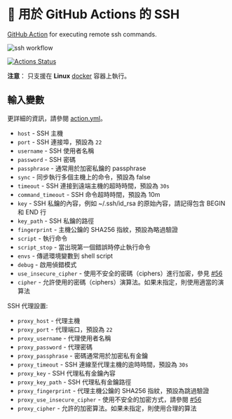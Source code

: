 # 🚀 用於 GitHub Actions 的 SSH

[GitHub Action](https://github.com/features/actions) for executing remote ssh commands.

![ssh workflow](./images/ssh-workflow.png)

[![Actions Status](https://github.com/appleboy/ssh-action/workflows/remote%20ssh%20command/badge.svg)](https://github.com/appleboy/ssh-action/actions)

**注意**： 只支援在 **Linux** [docker](https://www.docker.com/) 容器上執行。

## 輸入變數

更詳細的資訊，請參閱 [action.yml](./action.yml)。

* `host` - SSH 主機
* `port` - SSH 連接埠，預設為 `22`
* `username` - SSH 使用者名稱
* `password` - SSH 密碼
* `passphrase` - 通常用於加密私鑰的 passphrase
* `sync` - 同步執行多個主機上的命令，預設為 false
* `timeout` - SSH 連接到遠端主機的超時時間，預設為 `30s`
* `command_timeout` - SSH 命令超時時間，預設為 10m
* `key` - SSH 私鑰的內容，例如 ~/.ssh/id_rsa 的原始內容，請記得包含 BEGIN 和 END 行
* `key_path` - SSH 私鑰的路徑
* `fingerprint` - 主機公鑰的 SHA256 指紋，預設為略過驗證
* `script` - 執行命令
* `script_stop` - 當出現第一個錯誤時停止執行命令
* `envs` - 傳遞環境變數到 shell script
* `debug` - 啟用偵錯模式
* `use_insecure_cipher` - 使用不安全的密碼（ciphers）進行加密，參見 [#56](https://github.com/appleboy/ssh-action/issues/56)
* `cipher` - 允許使用的密碼（ciphers）演算法。如果未指定，則使用適當的演算法

SSH 代理設置:

* `proxy_host` - 代理主機
* `proxy_port` - 代理端口，預設為 `22`
* `proxy_username` - 代理使用者名稱
* `proxy_password` - 代理密碼
* `proxy_passphrase` - 密碼通常用於加密私有金鑰
* `proxy_timeout` - SSH 連線至代理主機的逾時時間，預設為 `30s`
* `proxy_key` - SSH 代理私有金鑰內容
* `proxy_key_path` - SSH 代理私有金鑰路徑
* `proxy_fingerprint` - 代理主機公鑰的 SHA256 指紋，預設為跳過驗證
* `proxy_use_insecure_cipher` - 使用不安全的加密方式，請參閱 [#56](https://github.com/appleboy/ssh-action/issues/56)
* `proxy_cipher` - 允許的加密算法。如果未指定，則使用合理的算法
